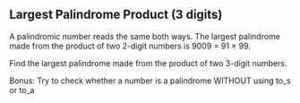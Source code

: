 ## Largest Palindrome Product (3 digits)

A palindromic number reads the same both ways. The largest palindrome made from the product of two 2-digit numbers is 9009 = 91 × 99.

Find the largest palindrome made from the product of two 3-digit numbers.

Bonus: Try to check whether a number is a palindrome WITHOUT using to_s or to_a
